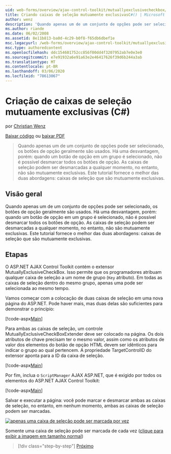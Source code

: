 ```yaml
---
uid: web-forms/overview/ajax-control-toolkit/mutuallyexclusivecheckbox/creating-mutually-exclusive-checkboxes-cs
title: Criando caixas de seleção mutuamente exclusivasC#() | Microsoft Docs
author: wenz
description: 'Quando apenas um de um conjunto de opções pode ser selecionado, os botões de opção geralmente são usados. Há uma desvantagem, porém: quando um botão de opção em um grupo é selecionado,...'
ms.author: riande
ms.date: 06/02/2008
ms.assetid: 8e11b813-ba0d-4c29-b0f8-f65db6dbef1e
msc.legacyurl: /web-forms/overview/ajax-control-toolkit/mutuallyexclusivecheckbox/creating-mutually-exclusive-checkboxes-cs
msc.type: authoredcontent
ms.openlocfilehash: ddc154601752cc856f00dd4f3207952ab7e0e3e0
ms.sourcegitcommit: e7e91932a6e91a63e2e46417626f39d6b244a3ab
ms.translationtype: MT
ms.contentlocale: pt-BR
ms.lasthandoff: 03/06/2020
ms.locfileid: "78613067"
---
```

# <a name="creating-mutually-exclusive-checkboxes-c"></a>Criação de caixas de seleção mutuamente exclusivas (C#)

por [Christian Wenz](https://github.com/wenz)

[Baixar código](https://download.microsoft.com/download/9/3/f/93f8daea-bebd-4821-833b-95205389c7d0/MutuallyExclusiveCheckBox0.cs.zip) ou [baixar PDF](https://download.microsoft.com/download/b/6/a/b6ae89ee-df69-4c87-9bfb-ad1eb2b23373/mutuallyexclusivecheckbox0CS.pdf)

> Quando apenas um de um conjunto de opções pode ser selecionado, os botões de opção geralmente são usados. Há uma desvantagem, porém: quando um botão de opção em um grupo é selecionado, não é possível desmarcar todos os botões de opção. As caixas de seleção podem ser desmarcadas a qualquer momento, no entanto, não são mutuamente exclusivas. Este tutorial fornece o melhor das duas abordagens: caixas de seleção que são mutuamente exclusivas.

## <a name="overview"></a>Visão geral

Quando apenas um de um conjunto de opções pode ser selecionado, os botões de opção geralmente são usados. Há uma desvantagem, porém: quando um botão de opção em um grupo é selecionado, não é possível desmarcar todos os botões de opção. As caixas de seleção podem ser desmarcadas a qualquer momento, no entanto, não são mutuamente exclusivas. Este tutorial fornece o melhor das duas abordagens: caixas de seleção que são mutuamente exclusivas.

## <a name="steps"></a>Etapas

O ASP.NET AJAX Control Toolkit contém o extensor MutuallyExclusiveCheckBox. Isso permite que os programadores atribuam qualquer caixa de seleção a um nome de grupo (`Key` atributo). Em todas as caixas de seleção dentro do mesmo grupo, apenas uma pode ser selecionada ao mesmo tempo.

Vamos começar com a colocação de duas caixas de seleção em uma nova página do ASP.NET. Pode haver mais, mas duas delas são suficientes para demonstrar o princípio:

[!code-aspx[Main](creating-mutually-exclusive-checkboxes-cs/samples/sample1.aspx)]

Para ambas as caixas de seleção, um controle MutuallyExclusiveCheckBoxExtender deve ser colocado na página. Os dois atributos de chave precisam ter o mesmo valor, assim como os atributos de valor dos elementos do botão de opção HTML devem ser idênticos para indicar o grupo ao qual pertencem. A propriedade TargetControlID do extensor aponta para a ID da caixa de seleção.

[!code-aspx[Main](creating-mutually-exclusive-checkboxes-cs/samples/sample2.aspx)]

Por fim, inclua o `ScriptManager` AJAX ASP.NET, que é exigido por todos os elementos do ASP.NET AJAX Control Toolkit:

[!code-aspx[Main](creating-mutually-exclusive-checkboxes-cs/samples/sample3.aspx)]

Salvar e executar a página: você pode marcar e desmarcar ambas as caixas de seleção, no entanto, em nenhum momento, ambas as caixas de seleção podem ser marcadas.

[![apenas uma caixa de seleção pode ser marcada por vez](creating-mutually-exclusive-checkboxes-cs/_static/image2.png)](creating-mutually-exclusive-checkboxes-cs/_static/image1.png)

Somente uma caixa de seleção pode ser marcada de cada vez ([clique para exibir a imagem em tamanho normal](creating-mutually-exclusive-checkboxes-cs/_static/image3.png))

> [!div class="step-by-step"]
> [Próximo](creating-mutually-exclusive-checkboxes-vb.md)
